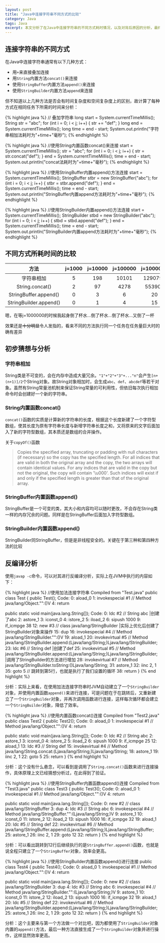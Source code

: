 ```yaml
---
layout: post
title: "Java中连接字符串不同方式的比较"
category: Java
tags: Java
excerpt: 本文分析了在Java中连接字符串的不同方式耗时情况，以及对背后原因的分析，最终尝试探究连接字符串最高效的方式。
---
```


## 连接字符串的不同方式

在Java中连接字符串通常有以下几种方式：

* 用`+`来直接叠加连接
* 用`String`内置方法`concat()`来连接
* 使用`StringBuffer`内置方法`append()`来连接
* 使用`StringBuilder`内置方法`append`来连接

但不知道以上几种方法是否会有时间复杂度和空间复杂度上的区别，故计算了每种方式在相同任务下所需的时间来分析：

{% highlight java %}
// 叠加字符串
long start = System.currentTimeMillis();
String str = "abc";
for (int i = 0; i < j; i++) {
     str += "def";
 }
long end = System.currentTimeMillis();
long time = end - start;
System.out.println("字符串相加法耗时为"+time+"毫秒");
{% endhighlight %}

{% highlight java %}
//使用String内置函数concat()来连接
start = System.currentTimeMillis();
str = "abc";
for (int i = 0; i < j; i++) {
    str = str.concat("def");
}
end = System.currentTimeMillis();
time = end - start;
System.out.println("concat法耗时为"+time+"毫秒");
{% endhighlight %}

{% highlight java %}
//使用StringBuffer内置append()方法连接
start = System.currentTimeMillis();
StringBuffer stbr = new StringBuffer("abc");
for (int i = 0; i < j; i++) {
    stbr = stbr.append("def");
}
end = System.currentTimeMillis();
time = end - start;
System.out.println("StringBuffer内置append方法耗时为"+time+"毫秒");
{% endhighlight %}

{% highlight java %}
//使用StringBuilder内置append()方法连接
start = System.currentTimeMillis();
StringBuilder stbd = new StringBuilder("abc");
for (int i = 0; i < j; i++) {
    stbd = stbd.append("def");
}
end = System.currentTimeMillis();
time = end - start;
System.out.println("StringBuilder内置append方法耗时为"+time+"毫秒");
{% endhighlight %}

## 不同方式所耗时间的比较

|方法|j=1000|j=10000|j=100000|j=1000000|
|:----:|:------:|:----:|:----:|:-----:|
|字符串相加|5|198|10101|1290796|
|String.concat()|2|97|4278|553904
|StringBuffer.append()|0|3|6|20|
|StringBuilder.append()|0|1|4|15|

嗯，在等j=1000000的时候我起身倒了杯水…倒了杯水…倒了杯水…又倒了一杯

效果还是<del/>十分明显</del>令人发指的，看来不同的方法执行同一个任务在任务量巨大时的确有差异


## 初步猜想与分析

### 字符串相加

String类是不可变的，会在内存中造成大量冗余。`"1"+"2"+"3"+..."n"`会产生`[n+(n+1)]/2`个String对象。故String对象相加时，会生成`abc`、`def`、`abcdef`等若干对象。虽然有String常量池机制来保证String常量的可利用性，但依旧每次执行相加命令时会创建好一个新的字符串。

### String内置函数concat()

`concat()`函数的实质是计算新的字符串的长度，根据这个长度新建了一个字符型数组，使其长度为原有字符串长度与新增字符串长度之和，又将原来的文字后面加入了新的字符型数组，其本质还是数组的合并操作。

关于`copyOf()`函数

>Copies the specified array, truncating or padding with null characters 
>(if necessary) so the copy has the specified length. For all indices that are 
>valid in both the original array and the copy, the two arrays will contain 
>identical values. For any indices that are valid in the copy but not the 
>original, the copy will contain '\\u000'. Such indices will exist if and only
>if the specified length is greater than that of the original array.

### StringBuffer内置函数append()

StringBuffer是一个可变的类，其大小和内容均可以随时更改，不会存在String类一样的内存冗余的问题。同样是在StringBuffer后面加入字符型数组。


### StringBuilder内置函数append()

StringBuilder同StringBuffer，但是是非线程安全的。关键在于第三种和第四种方法的比较

## 反编译分析

使用`javap -c`命令，可以对其进行反编译分析，实际上在JVM中执行的内容如下：

{% highlight java %}
//使用加法连接字符串
Compiled from "Test.java"
public class Test {
  public Test();
    Code:
       0: aload_0
       1: invokespecial #1                  // Method java/lang/Object."<init>":()V
       4: return

  public static void main(java.lang.String[]);
    Code:
       0: ldc           #2                  // String abc  |创建了abc
       2: astore_1
       3: iconst_0
       4: istore_2
       5: iload_2
       6: sipush        1000
       9: if_icmpge     38
      12: new           #3                  // class java/lang/StringBuilder  |实际上优化后创建了StringBuilder对象来操作
      15: dup
      16: invokespecial #4                  // Method java/lang/StringBuilder."<init>":()V
      19: aload_1
      20: invokevirtual #5                  // Method java/lang/StringBuilder.append:(Ljava/lang/String;)Ljava/lang/StringBuilder;
      23: ldc           #6                  // String def |创建了def
      25: invokevirtual #5                  // Method java/lang/StringBuilder.append:(Ljava/lang/String;)Ljava/lang/StringBuilder; |调用了StringBuilder的方法进行增加
      28: invokevirtual #7                  // Method java/lang/StringBuilder.toString:()Ljava/lang/String;
      31: astore_1
      32: iinc          2, 1
      35: goto          5                   // 跳转到第5行，也就是执行了我们设置的循环
      38: return
}
{% end highlight %}

分析：实际上来看，在使用加法连接字符串时JVM自动建立了一个`StringBuilder`对象，并使用内置函数`append()`来进行连接，可是问题在于在跳转后，又重新建立了一个`StringBuilder`对象，并再次调用函数进行连接，这样每次循环都会建立一个`StringBuilder`对象，降低了效率。


{% highlight java %}
//使用内置函数concat()连接
Compiled from "Test2.java"
public class Test2 {
  public Test2();
    Code:
       0: aload_0
       1: invokespecial #1                  // Method java/lang/Object."<init>":()V
       4: return

  public static void main(java.lang.String[]);
    Code:
       0: ldc           #2                  // String abc
       2: astore_1
       3: iconst_0
       4: istore_2
       5: iload_2
       6: sipush        1000
       9: if_icmpge     25
      12: aload_1
      13: ldc           #3                  // String def
      15: invokevirtual #4                  // Method java/lang/String.concat:(Ljava/lang/String;)Ljava/lang/String;
      18: astore_1
      19: iinc          2, 1
      22: goto          5
      25: return
}
{% end highlight %}

分析：这个没有什么悬念，可以看到是调用了`String.concat()`函数来进行连接操作，具体原理上文已经猜想分析过，在此得到了验证。

{% highlight java %}
//使用StringBuffer内置函数append()连接
Compiled from "Test3.java"
public class Test3 {
  public Test3();
    Code:
       0: aload_0
       1: invokespecial #1                  // Method java/lang/Object."<init>":()V
       4: return

  public static void main(java.lang.String[]);
    Code:
       0: new           #2                  // class java/lang/StringBuffer
       3: dup
       4: ldc           #3                  // String abc
       6: invokespecial #4                  // Method java/lang/StringBuffer."<init>":(Ljava/lang/String;)V
       9: astore_1
      10: iconst_0
      11: istore_2
      12: iload_2
      13: sipush        1000
      16: if_icmpge     32
      19: aload_1
      20: ldc           #5                  // String def
      22: invokevirtual #6                  // Method java/lang/StringBuffer.append:(Ljava/lang/String;)Ljava/lang/StringBuffer;
      25: astore_1
      26: iinc          2, 1
      29: goto          12
      32: return
}
{% end highlight %}

分析：可以看出跳转到12行后继续执行的是`StringBuffer.append()`函数，也就是说全程只建立了一个`StringBuffer`对象，效率会更高。


{% highlight java %}
//使用StringBuilder内置函数append()进行连接
public class Test4 {
  public Test4();
    Code:
       0: aload_0
       1: invokespecial #1                  // Method java/lang/Object."<init>":()V
       4: return

  public static void main(java.lang.String[]);
    Code:
       0: new           #2                  // class java/lang/StringBuilder
       3: dup
       4: ldc           #3                  // String abc
       6: invokespecial #4                  // Method java/lang/StringBuilder."<init>":(Ljava/lang/String;)V
       9: astore_1
      10: iconst_0
      11: istore_2
      12: iload_2
      13: sipush        1000
      16: if_icmpge     32
      19: aload_1
      20: ldc           #5                  // String def
      22: invokevirtual #6                  // Method java/lang/StringBuilder.append:(Ljava/lang/String;)Ljava/lang/StringBuilder;
      25: astore_1
      26: iinc          2, 1
      29: goto          12
      32: return
}
{% end highlight %}

分析：这个主要来与第一个方法做一个对比吧，因为都使用了`StringBuilder`对象内置的`append()`方法，最后一种方法直接生成了一个`StringBuilder`对象并进行操作，这样显然效率更高。
